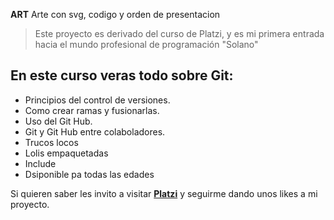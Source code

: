 **ART**
Arte con svg, codigo y orden de presentacion
> Este proyecto es derivado del curso de Platzi, y es mi primera entrada hacia el mundo profesional de programación
> "Solano"

## En este curso veras todo sobre Git:
 - Principios del control de versiones.
 - Como crear ramas y fusionarlas.
 - Uso del Git Hub.
 - Git y Git Hub entre colaboladores.
 - Trucos locos 
 - Lolis empaquetadas
 - Include
 - Dsiponible pa todas las edades
 
Si quieren saber les invito a visitar [**Platzi**](https://platzi.com/homehttp:// "**Platzi**") y seguirme dando unos likes a mi proyecto.

